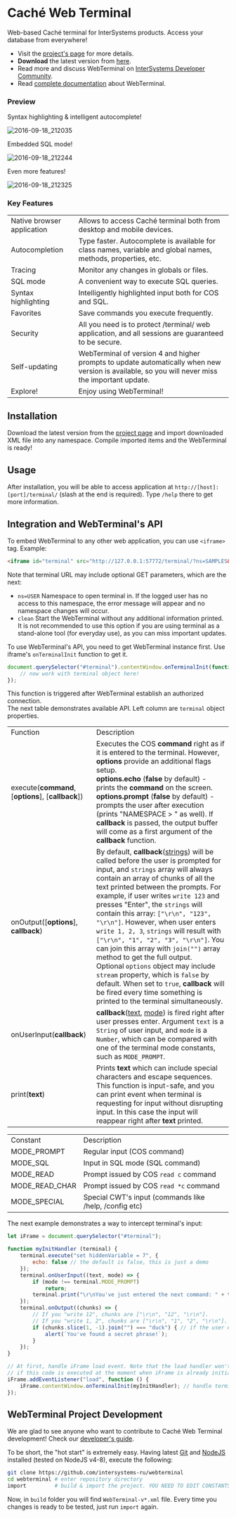 # Caché Web Terminal
Web-based Caché terminal for InterSystems products. Access your database from everywhere!

+ Visit the [project's page](http://intersystems-ru.github.io/webterminal) for more details. 
+ **Download** the latest version from [here](http://intersystems-ru.github.io/webterminal/#downloads).
+ Read more and discuss WebTerminal on [InterSystems Developer Community](https://community.intersystems.com/post/cach%C3%A9-webterminal-v4-release).
+ Read [complete documentation](http://intersystems-ru.github.io/webterminal/#docs) about WebTerminal.

### Preview

Syntax highlighting & intelligent autocomplete!

![2016-09-18_212035](https://cloud.githubusercontent.com/assets/4989256/18618027/33a4b544-7de6-11e6-9bf5-a535a2dc4bca.png)

Embedded SQL mode!

![2016-09-18_212244](https://cloud.githubusercontent.com/assets/4989256/18618029/33a7183e-7de6-11e6-9a98-cceacca7b078.png)

Even more features!

![2016-09-18_212325](https://cloud.githubusercontent.com/assets/4989256/18618028/33a4c246-7de6-11e6-9ee9-4970223b0b31.png)

### Key Features
<table>
	<tr>
		<td class="info">Native browser application</td>
		<td>Allows to access Caché terminal both from desktop and mobile devices.</td>
	</tr>
	<tr>
		<td class="info">Autocompletion</td>
		<td>Type faster. Autocomplete is available for class names, variable and global names, methods, properties, etc.</td>
	</tr>
	<tr>
		<td class="info">Tracing</td>
		<td>Monitor any changes in globals or files.</td>
	</tr>
	<tr>
		<td class="info">SQL mode</td>
		<td>A convenient way to execute SQL queries.</td>
	</tr>
	<tr>
		<td class="info">Syntax highlighting</td>
		<td>Intelligently highlighted input both for COS and SQL.</td>
	</tr>
	<tr>
		<td class="info">Favorites</td>
		<td>Save commands you execute frequently.</td>
	</tr>
	<tr>
		<td class="info">Security</td>
		<td>All you need is to protect /terminal/ web application, and all sessions are guaranteed to be secure.</td>
	</tr>
	<tr>
		<td class="info">Self-updating</td>
		<td>WebTerminal of version 4 and higher prompts to update automatically when new version is available, so you will never miss the important update.</td>
	</tr>
	<tr>
		<td class="info">Explore!</td>
		<td>Enjoy using WebTerminal!</td>
	</tr>
</table>

Installation
------------

Download the latest version from the <a href="http://intersystems-ru.github.io/webterminal/#downloads">project page</a> and import downloaded XML file into any namespace. Compile imported items and the WebTerminal is ready!

Usage
-----

After installation, you will be able to access application at `http://[host]:[port]/terminal/` (slash at the end is required).
Type `/help` there to get more information.

Integration and WebTerminal's API
---------------------------------

To embed WebTerminal to any other web application, you can use `<iframe>` tag. Example:

```html
<iframe id="terminal" src="http://127.0.0.1:57772/terminal/?ns=SAMPLES&clean=1"></iframe>
```

Note that terminal URL may include optional GET parameters, which are the next:

+ `ns=USER` Namespace to open terminal in. If the logged user has no access to this namespace,
the error message will appear and no namespace changes will occur.
+ `clean` Start the WebTerminal without any additional information printed. It is not recommended to
use this option if you are using terminal as a stand-alone tool (for everyday use), as you can miss
important updates.

To use WebTerminal's API, you need to get WebTerminal instance first. Use iframe's
`onTerminalInit` function to get it.

```js
document.querySelector("#terminal").contentWindow.onTerminalInit(function (terminal) {
    // now work with terminal object here!
});
```

This function is triggered after WebTerminal establish an authorized connection.  
The next table demonstrates available API. Left column are `terminal` object properties.

<table>
	<tr>
		<td>Function</td>
		<td>Description</td>
	</tr>
	<tr>
        <td>execute(<b>command</b>, [<b>options</b>], [<b>callback</b>])</td>
        <td>
            Executes the COS <b>command</b> right as if it is entered
            to the terminal. However, <b>options</b> provide an
            additional flags setup.<br/>
            <b>options.echo</b> (<b>false</b> by default) - prints the
            <b>command</b> on the screen.<br/>
            <b>options.prompt</b> (<b>false</b> by default) - prompts
            the user after execution (prints "NAMESPACE > " as well). If <b>callback</b> is passed, 
            the output buffer will come as a first argument of the <b>callback</b> function.
        </td>
    </tr>
    <tr>
            <td>onOutput([<b>options</b>], <b>callback</b>)</td>
            <td>
                By default, <b>callback</b>(<u>strings</u>) will be called before the user is
                prompted for input, and <code>strings</code> array will always contain an array of 
                chunks of all the text printed between the prompts. For example, if user writes 
                <code>write 123</code> and presses "Enter", the <code>strings</code> will contain
                this array: <code>["\r\n", "123", "\r\n"]</code>. However, when user enters
                <code>write 1, 2, 3</code>, <code>strings</code> will result with 
                <code>["\r\n", "1", "2", "3", "\r\n"]</code>. You can join this array with 
                <code>join("")</code> array method to get the full output.<br/>
                Optional <code>options</code> object may include <code>stream</code> property, which
                is <code>false</code> by default. When set to <code>true</code>, <b>callback</b> 
                will be fired every time something is printed to the terminal simultaneously.
            </td>
        </tr>
	<tr>
        <td>onUserInput(<b>callback</b>)</td>
        <td>
            <b>callback</b>(<u>text</u>, <u>mode</u>) is fired right after user presses enter. 
            Argument <code>text</code> is a <code>String</code> of user input, and
            <code>mode</code> is a <code>Number</code>, which can be compared
            with one of the terminal mode constants, such as <code>MODE_PROMPT</code>.
        </td>
    </tr>
    <tr>
        <td>print(<b>text</b>)</td>
        <td>
            Prints <b>text</b> which can include special characters and
            escape sequences. This function is input-safe, and you can
            print event when terminal is requesting for input without
            disrupting input. In this case the input will reappear
            right after <b>text</b> printed. 
        </td>
    </tr>
</table>

<table>
    <tr>
		<td>Constant</td>
		<td>Description</td>
	</tr>
    <tr><td>MODE_PROMPT</td><td>Regular input (COS command)</td></tr>
    <tr><td>MODE_SQL</td><td>Input in SQL mode (SQL command)</td></tr>
    <tr><td>MODE_READ</td><td>Prompt issued by COS <code>read c</code> command</td></tr>
    <tr><td>MODE_READ_CHAR</td><td>Prompt issued by COS <code>read *c</code> command</td></tr>
    <tr><td>MODE_SPECIAL</td><td>Special CWT's input (commands like /help, /config etc)</td></tr>
</table>

The next example demonstrates a way to intercept terminal's input:

```js
let iFrame = document.querySelector("#terminal");

function myInitHandler (terminal) {
    terminal.execute("set hiddenVariable = 7", {
        echo: false // the default is false, this is just a demo
    });
    terminal.onUserInput((text, mode) => {
        if (mode !== terminal.MODE_PROMPT)
            return;
        terminal.print("\r\nYou've just entered the next command: " + text);
    });
    terminal.onOutput((chunks) => {
        // If you "write 12", chunks are ["\r\n", "12", "\r\n"].
        // If you "write 1, 2", chunks are ["\r\n", "1", "2", "\r\n"].
        if (chunks.slice(1, -1).join("") === "duck") { // if the user enters: write "duck"
            alert(`You've found a secret phrase!`);
        }
    });
}

// At first, handle iFrame load event. Note that the load handler won't work
// if this code is executed at the moment when iFrame is already initialized.
iFrame.addEventListener("load", function () {
    iFrame.contentWindow.onTerminalInit(myInitHandler); // handle terminal initialization
});
```

WebTerminal Project Development
-------------------------------

We are glad to see anyone who want to contribute to Caché Web Terminal development! Check our 
[developer's guide](http://intersystems-ru.github.io/webterminal/#docs.5).

To be short, the "hot start" is extremely easy. Having latest [Git](https://git-scm.com/) and
[NodeJS](https://nodejs.org/en/) installed (tested on NodeJS v4-8), execute the following:

```sh
git clone https://github.com/intersystems-ru/webterminal
cd webterminal # enter repository directory
import         # build & import the project. YOU NEED TO EDIT CONSTANTS IN THIS FILE FIRST
```

Now, in `build` folder you will find `WebTerminal-v*.xml` file. Every time you
changes is ready to be tested, just run `import` again. 
